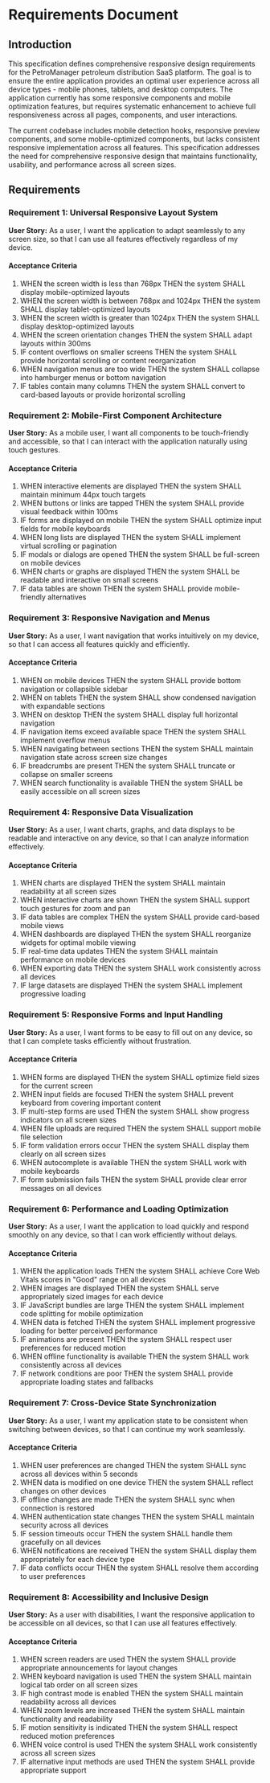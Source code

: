 # Requirements Document

## Introduction

This specification defines comprehensive responsive design requirements for the PetroManager petroleum distribution SaaS platform. The goal is to ensure the entire application provides an optimal user experience across all device types - mobile phones, tablets, and desktop computers. The application currently has some responsive components and mobile optimization features, but requires systematic enhancement to achieve full responsiveness across all pages, components, and user interactions.

The current codebase includes mobile detection hooks, responsive preview components, and some mobile-optimized components, but lacks consistent responsive implementation across all features. This specification addresses the need for comprehensive responsive design that maintains functionality, usability, and performance across all screen sizes.

## Requirements

### Requirement 1: Universal Responsive Layout System

**User Story:** As a user, I want the application to adapt seamlessly to any screen size, so that I can use all features effectively regardless of my device.

#### Acceptance Criteria

1. WHEN the screen width is less than 768px THEN the system SHALL display mobile-optimized layouts
2. WHEN the screen width is between 768px and 1024px THEN the system SHALL display tablet-optimized layouts
3. WHEN the screen width is greater than 1024px THEN the system SHALL display desktop-optimized layouts
4. WHEN the screen orientation changes THEN the system SHALL adapt layouts within 300ms
5. IF content overflows on smaller screens THEN the system SHALL provide horizontal scrolling or content reorganization
6. WHEN navigation menus are too wide THEN the system SHALL collapse into hamburger menus or bottom navigation
7. IF tables contain many columns THEN the system SHALL convert to card-based layouts or provide horizontal scrolling

### Requirement 2: Mobile-First Component Architecture

**User Story:** As a mobile user, I want all components to be touch-friendly and accessible, so that I can interact with the application naturally using touch gestures.

#### Acceptance Criteria

1. WHEN interactive elements are displayed THEN the system SHALL maintain minimum 44px touch targets
2. WHEN buttons or links are tapped THEN the system SHALL provide visual feedback within 100ms
3. IF forms are displayed on mobile THEN the system SHALL optimize input fields for mobile keyboards
4. WHEN long lists are displayed THEN the system SHALL implement virtual scrolling or pagination
5. IF modals or dialogs are opened THEN the system SHALL be full-screen on mobile devices
6. WHEN charts or graphs are displayed THEN the system SHALL be readable and interactive on small screens
7. IF data tables are shown THEN the system SHALL provide mobile-friendly alternatives

### Requirement 3: Responsive Navigation and Menus

**User Story:** As a user, I want navigation that works intuitively on my device, so that I can access all features quickly and efficiently.

#### Acceptance Criteria

1. WHEN on mobile devices THEN the system SHALL provide bottom navigation or collapsible sidebar
2. WHEN on tablets THEN the system SHALL show condensed navigation with expandable sections
3. WHEN on desktop THEN the system SHALL display full horizontal navigation
4. IF navigation items exceed available space THEN the system SHALL implement overflow menus
5. WHEN navigating between sections THEN the system SHALL maintain navigation state across screen size changes
6. IF breadcrumbs are present THEN the system SHALL truncate or collapse on smaller screens
7. WHEN search functionality is available THEN the system SHALL be easily accessible on all screen sizes

### Requirement 4: Responsive Data Visualization

**User Story:** As a user, I want charts, graphs, and data displays to be readable and interactive on any device, so that I can analyze information effectively.

#### Acceptance Criteria

1. WHEN charts are displayed THEN the system SHALL maintain readability at all screen sizes
2. WHEN interactive charts are shown THEN the system SHALL support touch gestures for zoom and pan
3. IF data tables are complex THEN the system SHALL provide card-based mobile views
4. WHEN dashboards are displayed THEN the system SHALL reorganize widgets for optimal mobile viewing
5. IF real-time data updates THEN the system SHALL maintain performance on mobile devices
6. WHEN exporting data THEN the system SHALL work consistently across all devices
7. IF large datasets are displayed THEN the system SHALL implement progressive loading

### Requirement 5: Responsive Forms and Input Handling

**User Story:** As a user, I want forms to be easy to fill out on any device, so that I can complete tasks efficiently without frustration.

#### Acceptance Criteria

1. WHEN forms are displayed THEN the system SHALL optimize field sizes for the current screen
2. WHEN input fields are focused THEN the system SHALL prevent keyboard from covering important content
3. IF multi-step forms are used THEN the system SHALL show progress indicators on all screen sizes
4. WHEN file uploads are required THEN the system SHALL support mobile file selection
5. IF form validation errors occur THEN the system SHALL display them clearly on all screen sizes
6. WHEN autocomplete is available THEN the system SHALL work with mobile keyboards
7. IF form submission fails THEN the system SHALL provide clear error messages on all devices

### Requirement 6: Performance and Loading Optimization

**User Story:** As a user, I want the application to load quickly and respond smoothly on any device, so that I can work efficiently without delays.

#### Acceptance Criteria

1. WHEN the application loads THEN the system SHALL achieve Core Web Vitals scores in "Good" range on all devices
2. WHEN images are displayed THEN the system SHALL serve appropriately sized images for each device
3. IF JavaScript bundles are large THEN the system SHALL implement code splitting for mobile optimization
4. WHEN data is fetched THEN the system SHALL implement progressive loading for better perceived performance
5. IF animations are present THEN the system SHALL respect user preferences for reduced motion
6. WHEN offline functionality is available THEN the system SHALL work consistently across all devices
7. IF network conditions are poor THEN the system SHALL provide appropriate loading states and fallbacks

### Requirement 7: Cross-Device State Synchronization

**User Story:** As a user, I want my application state to be consistent when switching between devices, so that I can continue my work seamlessly.

#### Acceptance Criteria

1. WHEN user preferences are changed THEN the system SHALL sync across all devices within 5 seconds
2. WHEN data is modified on one device THEN the system SHALL reflect changes on other devices
3. IF offline changes are made THEN the system SHALL sync when connection is restored
4. WHEN authentication state changes THEN the system SHALL maintain security across all devices
5. IF session timeouts occur THEN the system SHALL handle them gracefully on all devices
6. WHEN notifications are received THEN the system SHALL display them appropriately for each device type
7. IF data conflicts occur THEN the system SHALL resolve them according to user preferences

### Requirement 8: Accessibility and Inclusive Design

**User Story:** As a user with disabilities, I want the responsive application to be accessible on all devices, so that I can use all features effectively.

#### Acceptance Criteria

1. WHEN screen readers are used THEN the system SHALL provide appropriate announcements for layout changes
2. WHEN keyboard navigation is used THEN the system SHALL maintain logical tab order on all screen sizes
3. IF high contrast mode is enabled THEN the system SHALL maintain readability across all devices
4. WHEN zoom levels are increased THEN the system SHALL maintain functionality and readability
5. IF motion sensitivity is indicated THEN the system SHALL respect reduced motion preferences
6. WHEN voice control is used THEN the system SHALL work consistently across all screen sizes
7. IF alternative input methods are used THEN the system SHALL provide appropriate support
